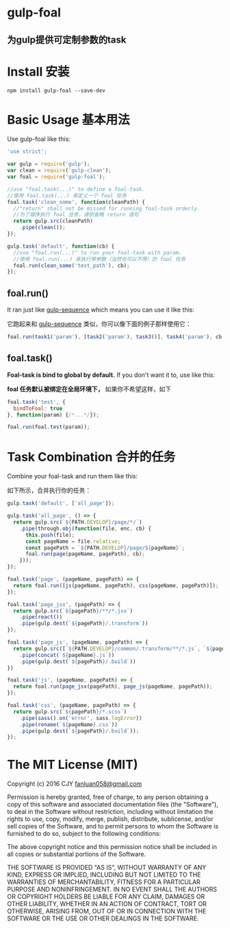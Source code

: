 # gulp-foal
## 为gulp提供可定制参数的task

# Install 安装

```
npm install gulp-foal --save-dev
```

# Basic Usage 基本用法

Use gulp-foal like this:

```javascript
'use strict';

var gulp = require('gulp');
var clean = require('gulp-clean');
var foal = require('gulp-foal');

//use "foal.task(...)" to define a foal-task.
//使用 foal.task(...) 来定义一个 foal 任务
foal.task('clean_some', function(cleanPath) {
  //"return" shall not be missed for running foal-task orderly.
  //为了顺序执行 foal 任务，请别省略 return 语句
  return gulp.src(cleanPath)
    .pipe(clean());
});

gulp.task('default', function(cb) {
  //use "foal.run(...)" to run your foal-task with param.
  //使用 foal.run(...) 来执行带参数（当然也可以不带）的 foal 任务
  foal.run(clean_some('test_path'), cb);
});

```

## foal.run()

It ran just like [gulp-sequence](https://www.npmjs.com/package/gulp-sequence) which means you can use it like this:

它跑起来和 [gulp-sequence](https://www.npmjs.com/package/gulp-sequence) 类似，你可以像下面的例子那样使用它：

```javascript
foal.run(task1('param'), [task2('param'), task3()], task4('param'), cb);
```

## foal.task()

**Foal-task is bind to global by default.** If you don't want it to, use like this:

**foal 任务默认被绑定在全局环境下，** 如果你不希望这样，如下

```javascript
foal.task('test', {
  bindToFoal: true
}, function(param) {/*...*/});

foal.run(foal.test(param));
```

# Task Combination 合并的任务

Combine your foal-task and run them like this: 

如下所示，合并执行你的任务：

```javascript
gulp.task('default', ['all_page']);

gulp.task('all_page', () => {
  return gulp.src(`${PATH.DEVELOP}/page/*/`)
    .pipe(through.obj(function(file, enc, cb) {
      this.push(file);
      const pageName = file.relative;
      const pagePath = `${PATH.DEVELOP}/page/${pageName}`;
      foal.run(page(pageName, pagePath), cb);
    }));
});

foal.task('page', (pageName, pagePath) => {
  return foal.run([js(pageName, pagePath), css(pageName, pagePath)]);
});

foal.task('page_jsx', (pagePath) => {
  return gulp.src(`${pagePath}/**/*.jsx`)
    .pipe(react())
    .pipe(gulp.dest(`${pagePath}/.transform`))
});

foal.task('page_js', (pageName, pagePath) => {
  return gulp.src([`${PATH.DEVELOP}/common/.transform/**/*.js`, `${pagePath}/**/*.js`, `${pagePath}/.transform/**/*.js`])
    .pipe(concat(`${pageName}.js`))
    .pipe(gulp.dest(`${pagePath}/.build`))
})

foal.task('js', (pageName, pagePath) => {
  return foal.run(page_jsx(pagePath), page_js(pageName, pagePath));
});

foal.task('css', (pageName, pagePath) => {
  return gulp.src(`${pagePath}/*.scss`)
    .pipe(sass().on('error', sass.logError))
    .pipe(rename(`${pageName}.css`))
    .pipe(gulp.dest(`${pagePath}/.build`));
});

```

# The MIT License (MIT)
Copyright (c) 2016 CJY fanluan058@gmail.com

Permission is hereby granted, free of charge, to any person obtaining a copy of this software and associated documentation files (the "Software"), to deal in the Software without restriction, including without limitation the rights to use, copy, modify, merge, publish, distribute, sublicense, and/or sell copies of the Software, and to permit persons to whom the Software is furnished to do so, subject to the following conditions:

The above copyright notice and this permission notice shall be included in all copies or substantial portions of the Software.

THE SOFTWARE IS PROVIDED "AS IS", WITHOUT WARRANTY OF ANY KIND, EXPRESS OR IMPLIED, INCLUDING BUT NOT LIMITED TO THE WARRANTIES OF MERCHANTABILITY, FITNESS FOR A PARTICULAR PURPOSE AND NONINFRINGEMENT. IN NO EVENT SHALL THE AUTHORS OR COPYRIGHT HOLDERS BE LIABLE FOR ANY CLAIM, DAMAGES OR OTHER LIABILITY, WHETHER IN AN ACTION OF CONTRACT, TORT OR OTHERWISE, ARISING FROM, OUT OF OR IN CONNECTION WITH THE SOFTWARE OR THE USE OR OTHER DEALINGS IN THE SOFTWARE.
